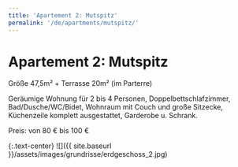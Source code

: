```yaml
---
title: 'Apartement 2: Mutspitz'
permalink: '/de/apartments/mutspitz/'
---
```


# Apartement 2: Mutspitz

Größe 47,5m² + Terrasse 20m² (im Parterre)

Geräumige Wohnung für 2 bis 4 Personen, Doppelbettschlafzimmer, Bad/Dusche/WC/Bidet, Wohnraum mit Couch und große Sitzecke, Küchenzeile komplett ausgestattet, Garderobe u. Schrank.

Preis: von 80 € bis 100 €

{:.text-center}
![]({{ site.baseurl }}/assets/images/grundrisse/erdgeschoss_2.jpg)
